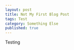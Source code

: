 ```yaml
---
layout: post
title: Not My First Blog Post
tags: Test
category: Something Else
published: true
---
```


Testing
